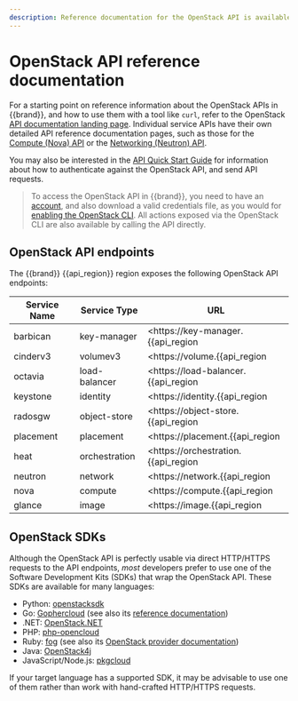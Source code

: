 ```yaml
---
description: Reference documentation for the OpenStack API is available from the OpenStack website.
---
```

# OpenStack API reference documentation

For a starting point on reference information about the OpenStack APIs in {{brand}}, and how to use them with a tool like `curl`, refer to the OpenStack [API documentation landing page](https://docs.openstack.org/api-quick-start/).
Individual service APIs have their own detailed API reference documentation pages, such as those for the [Compute (Nova) API](https://docs.openstack.org/api-ref/compute/) or the [Networking (Neutron) API](https://docs.openstack.org/api-ref/network/v2/).

You may also be interested in the [API Quick Start Guide](https://docs.openstack.org/api-quick-start/api-quick-start.html) for information about how to authenticate against the OpenStack API, and send API requests.

> To access the OpenStack API in {{brand}}, you need to have an [account](../../../howto/getting-started/create-account.md), and also download a valid credentials file, as you would for [enabling the OpenStack CLI](../../../howto/getting-started/enable-openstack-cli.md).
> All actions exposed via the OpenStack CLI are also available by calling the API directly.

## OpenStack API endpoints

The {{brand}} {{api_region}} region exposes the following OpenStack API endpoints:

| Service Name | Service Type    | URL                                                             |
| ------------ | ------------    | ---                                                             |
| barbican     | key-manager     | <https://key-manager.{{api_region|lower}}.{{api_domain}}/>      |
| cinderv3     | volumev3        | <https://volume.{{api_region|lower}}.{{api_domain}}/v3/>        |
| octavia      | load-balancer   | <https://load-balancer.{{api_region|lower}}.{{api_domain}}/>    |
| keystone     | identity        | <https://identity.{{api_region|lower}}.{{api_domain}}/>         |
| radosgw      | object-store    | <https://object-store.{{api_region|lower}}.{{api_domain}}/swift/> |
| placement    | placement       | <https://placement.{{api_region|lower}}.{{api_domain}}/>        |
| heat         | orchestration   | <https://orchestration.{{api_region|lower}}.{{api_domain}}/v1/> |
| neutron      | network         | <https://network.{{api_region|lower}}.{{api_domain}}/>          |
| nova         | compute         | <https://compute.{{api_region|lower}}.{{api_domain}}/v2.1/>     |
| glance       | image           | <https://image.{{api_region|lower}}.{{api_domain}}/>            |

## OpenStack SDKs

Although the OpenStack API is perfectly usable via direct HTTP/HTTPS requests to the API endpoints, *most* developers prefer to use one of the Software Development Kits (SDKs) that wrap the OpenStack API.
These SDKs are available for many languages:

* Python: [openstacksdk](https://docs.openstack.org/openstacksdk/latest/)
* Go: [Gophercloud](http://gophercloud.io/) (see also its [reference documentation](https://pkg.go.dev/github.com/gophercloud/gophercloud))
* .NET: [OpenStack.NET](https://www.openstacknetsdk.org/)
* PHP: [php-opencloud](https://php-openstack-sdk.readthedocs.io/en/latest/)
* Ruby: [fog](https://fog.github.io/) (see also its [OpenStack provider documentation](https://github.com/fog/fog-openstack/blob/master/docs/getting_started.md))
* Java: [OpenStack4j](https://openstack4j.github.io/)
* JavaScript/Node.js: [pkgcloud](https://github.com/pkgcloud/pkgcloud)

If your target language has a supported SDK, it may be advisable to use one of them rather than work with hand-crafted HTTP/HTTPS requests.
